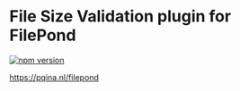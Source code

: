 # File Size Validation plugin for FilePond

[![npm version](https://badge.fury.io/js/filepond-plugin-file-validate-size.svg)](https://badge.fury.io/js/filepond)

https://pqina.nl/filepond